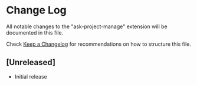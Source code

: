 # Change Log

All notable changes to the "ask-project-manage" extension will be documented in this file.

Check [Keep a Changelog](http://keepachangelog.com/) for recommendations on how to structure this file.

## [Unreleased]

- Initial release